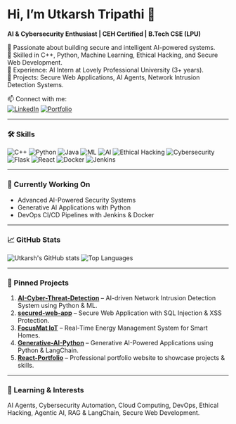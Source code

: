 # Hi, I’m Utkarsh Tripathi 👋

**AI & Cybersecurity Enthusiast | CEH Certified | B.Tech CSE (LPU)**

🔹 Passionate about building secure and intelligent AI-powered systems.  
🔹 Skilled in C++, Python, Machine Learning, Ethical Hacking, and Secure Web Development.  
🔹 Experience: AI Intern at Lovely Professional University (3+ years).  
🔹 Projects: Secure Web Applications, AI Agents, Network Intrusion Detection Systems.

📫 Connect with me:  
[![LinkedIn](https://img.shields.io/badge/LinkedIn-0A66C2?style=for-the-badge&logo=linkedin&logoColor=white)](https://www.linkedin.com/in/utkarshtripathi712) 
[![Portfolio](https://img.shields.io/badge/Portfolio-FF6F61?style=for-the-badge&logo=appveyor&logoColor=white)](#)

---

### 🛠 Skills
![C++](https://img.shields.io/badge/C++-00599C?style=for-the-badge&logo=c%2B%2B&logoColor=white)
![Python](https://img.shields.io/badge/Python-3776AB?style=for-the-badge&logo=python&logoColor=white)
![Java](https://img.shields.io/badge/Java-007396?style=for-the-badge&logo=java&logoColor=white)
![ML](https://img.shields.io/badge/Machine_Learning-F7911F?style=for-the-badge&logo=appveyor&logoColor=white)
![AI](https://img.shields.io/badge/Artificial_Intelligence-FF6F61?style=for-the-badge&logo=appveyor&logoColor=white)
![Ethical Hacking](https://img.shields.io/badge/Ethical_Hacking-4B8BBE?style=for-the-badge&logo=appveyor&logoColor=white)
![Cybersecurity](https://img.shields.io/badge/Cybersecurity-0F172A?style=for-the-badge&logo=appveyor&logoColor=white)
![Flask](https://img.shields.io/badge/Flask-000000?style=for-the-badge&logo=flask&logoColor=white)
![React](https://img.shields.io/badge/React-61DAFB?style=for-the-badge&logo=react&logoColor=black)
![Docker](https://img.shields.io/badge/Docker-2496ED?style=for-the-badge&logo=docker&logoColor=white)
![Jenkins](https://img.shields.io/badge/Jenkins-D24939?style=for-the-badge&logo=jenkins&logoColor=white)

---

### 🔭 Currently Working On
- Advanced AI-Powered Security Systems  
- Generative AI Applications with Python  
- DevOps CI/CD Pipelines with Jenkins & Docker  

---

### 📈 GitHub Stats
![Utkarsh's GitHub stats](https://github-readme-stats.vercel.app/api?username=utkarshtripathi712&show_icons=true&theme=radical)
![Top Languages](https://github-readme-stats.vercel.app/api/top-langs/?username=utkarshtripathi712&layout=compact&theme=radical)

---

### 📌 Pinned Projects
1. **[AI-Cyber-Threat-Detection](https://github.com/utkarshtripathi712/AI-Cyber-Threat-Detection)** – AI-driven Network Intrusion Detection System using Python & ML.  
2. **[secured-web-app](https://github.com/utkarshtripathi712/secured-web-app)** – Secure Web Application with SQL Injection & XSS Protection.  
3. **[FocusMat IoT](https://github.com/utkarshtripathi712/FocusMat-IoT)** – Real-Time Energy Management System for Smart Homes.  
4. **[Generative-AI-Python](https://github.com/utkarshtripathi712/Generative-AI-Python)** – Generative AI-Powered Applications using Python & LangChain.  
5. **[React-Portfolio](https://github.com/utkarshtripathi712/React-Portfolio)** – Professional portfolio website to showcase projects & skills.  

---

### 🌱 Learning & Interests
AI Agents, Cybersecurity Automation, Cloud Computing, DevOps, Ethical Hacking, Agentic AI, RAG & LangChain, Secure Web Development.
